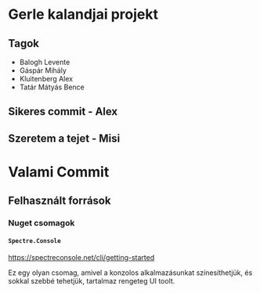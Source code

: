 # Gerle kalandjai projekt

## Tagok

- Balogh Levente
- Gáspár Mihály
- Kluitenberg Alex
- Tatár Mátyás Bence

## Sikeres commit - Alex

## Szeretem a tejet - Misi

# Valami Commit

## Felhasznált források

### Nuget csomagok

#### `Spectre.Console`

https://spectreconsole.net/cli/getting-started

Ez egy olyan csomag, amivel a konzolos alkalmazásunkat színesíthetjük, és sokkal szebbé tehetjük, tartalmaz rengeteg UI toolt.
